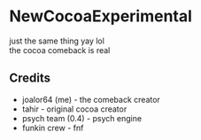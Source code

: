 # NewCocoaExperimental
just the same thing yay lol <br>
the cocoa comeback is real

## Credits
* joalor64 (me) - the comeback creator
* tahir - original cocoa creator
* psych team (0.4) - psych engine
* funkin crew - fnf